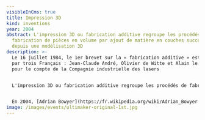 ```yaml
---
visibleInCms: true
title: Impression 3D
kind: inventions
year: 2004
abstract: L'impression 3D ou fabrication additive regroupe les procédés de
  fabrication de pièces en volume par ajout de matière en couches successives
  depuis une modélisation 3D
description: >-
  Le 16 juillet 1984, le 1er brevet sur la « fabrication additive » est déposé,
  par trois Français : Jean-Claude André, Olivier de Witte et Alain le Méhauté,
  pour le compte de la Compagnie industrielle des lasers


  L'impression 3D ou fabrication additive regroupe les procédés de fabrication de pièces en volume par ajout de matière en couches successives depuis une modélisation 3D, par opposition à la fabrication soustractive. Le principe reste proche de celui d'une imprimante 2D classique à cette grande différence près : c'est l'empilement des couches qui crée le volume. Elle est utilisée dans des domaines aussi variés que le prototypage, l'industrie, l'aéronautique, la construction, l'armée, la bio-impression ou l'alimentation


  En 2004, [Adrian Bowyer](https://fr.wikipedia.org/wiki/Adrian_Bowyer "Adrian Bowyer") crée le projet [RepRap](https://fr.wikipedia.org/wiki/RepRap "RepRap"), premier projet open source d’imprimante 3D, et donne naissance à la [culture maker](https://fr.wikipedia.org/wiki/Culture_maker)
image: /images/events/ultimaker-original-1st.jpg
---
```

